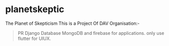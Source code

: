 # planetskeptic
The Planet of Skepticism
This is a Project Of DAV Organisation:-
>PR Django
>Database MongoDB and firebase for applications.
>only use flutter for UIUX.
